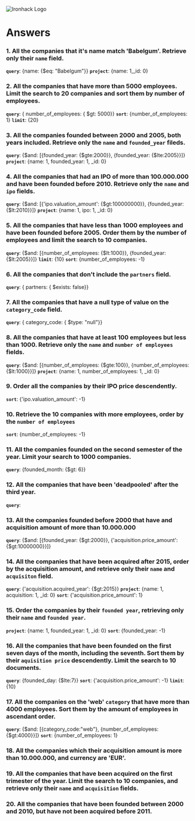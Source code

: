 ![Ironhack Logo](https://i.imgur.com/1QgrNNw.png)

# Answers

### 1. All the companies that it's name match 'Babelgum'. Retrieve only their `name` field.
  **`query`**: {name: {$eq: "Babelgum"}}
  **`project`**: {name: 1,_id: 0}
### 2. All the companies that have more than 5000 employees. Limit the search to 20 companies and sort them by **number of employees**.
  **`query`**: { number_of_employees: { $gt: 5000}}
  **`sort`**: {number_of_employees: 1}
  **`limit`**: {20}
### 3. All the companies founded between 2000 and 2005, both years included. Retrieve only the `name` and `founded_year` fileds.
  **`query`**: {$and: [{founded_year: {$gte:2000}}, {founded_year: {$lte:2005}}]}
  **`project`**: {name: 1, founded_year: 1, _id: 0}
### 4. All the companies that had an IPO of more than 100.000.000 and have been founded before 2010. Retrieve only the `name` and `ipo` fields.
  **`query`**: {$and: [{'ipo.valuation_amount': {$gt:100000000}}, {founded_year: {$lt:2010}}]}
  **`project`**: {name: 1, ipo: 1, _id: 0}
### 5. All the companies that have less than 1000 employees and have been founded before 2005. Order them by the number of employees and limit the search to 10 companies.
  **`query`**: {$and: [{number_of_employees: {$lt:1000}}, {founded_year: {$lt:2005}}]}
  **`limit`**: {10}
  **`sort`**: {number_of_employees: -1}
### 6. All the companies that don't include the `partners` field.
  **`query`**: { partners: { $exists: false}}
### 7. All the companies that have a null type of value on the `category_code` field.
  **`query`**: { category_code: { $type: "null"}}
### 8. All the companies that have at least 100 employees but less than 1000. Retrieve only the `name` and `number of employees` fields.
  **`query`**: {$and: [{number_of_employees: {$gte:100}}, {number_of_employees: {$lt:1000}}]}
  **`project`**: {name: 1, number_of_employees: 1, _id: 0}
### 9. Order all the companies by their IPO price descendently.
  **`sort`**: {'ipo.valuation_amount': -1}
### 10. Retrieve the 10 companies with more employees, order by the `number of employees`
  **`sort`**: {number_of_employees: -1}
### 11. All the companies founded on the second semester of the year. Limit your search to 1000 companies.
  **`query`**: {founded_month: {$gt: 6}}
### 12. All the companies that have been 'deadpooled' after the third year.
  **`query`**: 
### 13. All the companies founded before 2000 that have and acquisition amount of more than 10.000.000
  **`query`**: {$and: [{founded_year: {$gt:2000}}, {'acquisition.price_amount': {$gt:10000000}}]}
### 14. All the companies that have been acquired after 2015, order by the acquisition amount, and retrieve only their `name` and `acquisiton` field.
  **`query`**: {'acquisition.acquired_year': {$gt:2015}}
  **`project`**: {name: 1, acquisition: 1, _id: 0}
  **`sort`**: {'acquisition.price_amount': 1}
### 15. Order the companies by their `founded year`, retrieving only their `name` and `founded year`.
  **`project`**: {name: 1, founded_year: 1, _id: 0}
  **`sort`**: {founded_year: -1}
### 16. All the companies that have been founded on the first seven days of the month, including the seventh. Sort them by their `aquisition price` descendently. Limit the search to 10 documents.
  **`query`**: {founded_day: {$lte:7}}
  **`sort`**: {'acquisition.price_amount': -1}
  **`limit`**: {10}
### 17. All the companies on the 'web' `category` that have more than 4000 employees. Sort them by the amount of employees in ascendant order.
  **`query`**: {$and: [{category_code:"web"}, {number_of_employees: {$gt:4000}}]}
  **`sort`**: {number_of_employees: 1}
### 18. All the companies which their acquisition amount is more than 10.000.000, and currency are 'EUR'.
   
### 19. All the companies that have been acquired on the first trimester of the year. Limit the search to 10 companies, and retrieve only their `name` and `acquisition` fields.

### 20. All the companies that have been founded between 2000 and 2010, but have not been acquired before 2011.